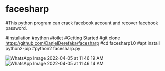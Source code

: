 # facesharp
#This python program can crack facebook account and recover facebook password.

#Installation
#python
#toilet
#Getting Started
#git clone https://github.com/DanielDerefaka/facesharp
#cd facesharp1.0
#apt install python2-pip
#python2 facesharp.py

![WhatsApp Image 2022-04-05 at 11 46 19 AM](https://user-images.githubusercontent.com/101010297/161742452-e8663058-1dca-4b5f-b78c-84eee070b52c.jpeg)
![WhatsApp Image 2022-04-05 at 11 46 14 AM](https://user-images.githubusercontent.com/101010297/161742824-81432658-8522-4723-981d-ecc47cd5c737.jpeg)


